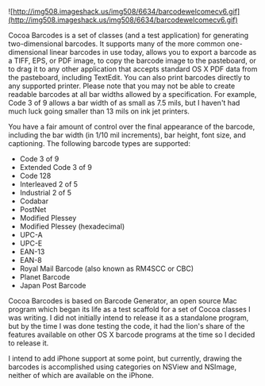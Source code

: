 ![http://img508.imageshack.us/img508/6634/barcodewelcomecv6.gif](http://img508.imageshack.us/img508/6634/barcodewelcomecv6.gif)

Cocoa Barcodes is a set of classes (and a test application) for generating two-dimensional barcodes. It supports many of the more common one-dimensional linear barcodes in use today, allows you to export a barcode as a TIFF, EPS, or PDF image, to copy the barcode image to the pasteboard, or to drag it to any other application that accepts standard OS X PDF data from the pasteboard, including TextEdit. You can also print barcodes directly to any supported printer. Please note that you may not be able to create readable barcodes at all bar widths allowed by a specification. For example, Code 3 of 9 allows a bar width of as small as 7.5 mils, but I haven't had much luck going smaller than 13 mils on ink jet printers.

You have a fair amount of control over the final appearance of the barcode, including the bar width (in 1/10 mil increments), bar height, font size, and captioning. The following barcode types are supported:

  * Code 3 of 9
  * Extended Code 3 of 9
  * Code 128
  * Interleaved 2 of 5
  * Industrial 2 of 5
  * Codabar
  * PostNet
  * Modified Plessey
  * Modified Plessey (hexadecimal)
  * UPC-A
  * UPC-E
  * EAN-13
  * EAN-8
  * Royal Mail Barcode (also known as RM4SCC or CBC)
  * Planet Barcode
  * Japan Post Barcode


Cocoa Barcodes is based on Barcode Generator, an open source Mac program which began its life as a test scaffold for a set of Cocoa classes I was writing. I did not initially intend to release it as a standalone program, but by the time I was done testing the code, it had the lion's share of the features available on other OS X barcode programs at the time so I decided to release it.

I intend to add iPhone support at some point, but currently, drawing the barcodes is accomplished using categories on NSView and NSImage, neither of which are available on the iPhone.